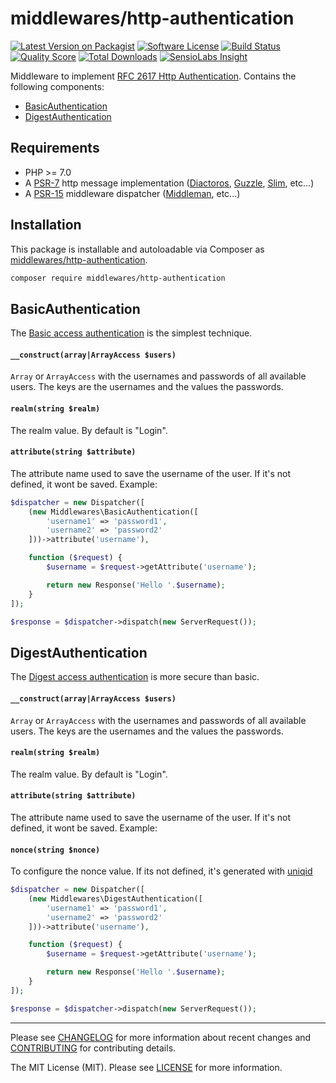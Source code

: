 # middlewares/http-authentication

[![Latest Version on Packagist][ico-version]][link-packagist]
[![Software License][ico-license]](LICENSE)
[![Build Status][ico-travis]][link-travis]
[![Quality Score][ico-scrutinizer]][link-scrutinizer]
[![Total Downloads][ico-downloads]][link-downloads]
[![SensioLabs Insight][ico-sensiolabs]][link-sensiolabs]

Middleware to implement [RFC 2617 Http Authentication](https://tools.ietf.org/html/rfc2617). Contains the following components:

* [BasicAuthentication](#basicauthentication)
* [DigestAuthentication](#digestauthentication)

## Requirements

* PHP >= 7.0
* A [PSR-7](https://packagist.org/providers/psr/http-message-implementation) http message implementation ([Diactoros](https://github.com/zendframework/zend-diactoros), [Guzzle](https://github.com/guzzle/psr7), [Slim](https://github.com/slimphp/Slim), etc...)
* A [PSR-15](https://github.com/http-interop/http-middleware) middleware dispatcher ([Middleman](https://github.com/mindplay-dk/middleman), etc...)

## Installation

This package is installable and autoloadable via Composer as [middlewares/http-authentication](https://packagist.org/packages/middlewares/http-authentication).

```sh
composer require middlewares/http-authentication
```

## BasicAuthentication

The [Basic access authentication](https://en.wikipedia.org/wiki/Basic_access_authentication) is the simplest technique.

#### `__construct(array|ArrayAccess $users)`

`Array` or `ArrayAccess` with the usernames and passwords of all available users. The keys are the usernames and the values the passwords.

#### `realm(string $realm)`

The realm value. By default is "Login".

#### `attribute(string $attribute)`

The attribute name used to save the username of the user. If it's not defined, it wont be saved. Example:

```php
$dispatcher = new Dispatcher([
    (new Middlewares\BasicAuthentication([
        'username1' => 'password1',
        'username2' => 'password2'
    ]))->attribute('username'),

    function ($request) {
        $username = $request->getAttribute('username');

        return new Response('Hello '.$username);
    }
]);

$response = $dispatcher->dispatch(new ServerRequest());
```

## DigestAuthentication

The [Digest access authentication](https://en.wikipedia.org/wiki/Digest_access_authentication) is more secure than basic.

#### `__construct(array|ArrayAccess $users)`

`Array` or `ArrayAccess` with the usernames and passwords of all available users. The keys are the usernames and the values the passwords.

#### `realm(string $realm)`

The realm value. By default is "Login".

#### `attribute(string $attribute)`

The attribute name used to save the username of the user. If it's not defined, it wont be saved. Example:

#### `nonce(string $nonce)`

To configure the nonce value. If its not defined, it's generated with [uniqid](http://php.net/uniqid)

```php
$dispatcher = new Dispatcher([
    (new Middlewares\DigestAuthentication([
        'username1' => 'password1',
        'username2' => 'password2'
    ]))->attribute('username'),

    function ($request) {
        $username = $request->getAttribute('username');

        return new Response('Hello '.$username);
    }
]);

$response = $dispatcher->dispatch(new ServerRequest());
```

---

Please see [CHANGELOG](CHANGELOG.md) for more information about recent changes and [CONTRIBUTING](CONTRIBUTING.md) for contributing details.

The MIT License (MIT). Please see [LICENSE](LICENSE) for more information.

[ico-version]: https://img.shields.io/packagist/v/middlewares/http-authentication.svg?style=flat-square
[ico-license]: https://img.shields.io/badge/license-MIT-brightgreen.svg?style=flat-square
[ico-travis]: https://img.shields.io/travis/middlewares/http-authentication/master.svg?style=flat-square
[ico-scrutinizer]: https://img.shields.io/scrutinizer/g/middlewares/http-authentication.svg?style=flat-square
[ico-downloads]: https://img.shields.io/packagist/dt/middlewares/http-authentication.svg?style=flat-square
[ico-sensiolabs]: https://img.shields.io/sensiolabs/i/c2a3efcf-cf41-470a-bf56-84686972fe30.svg?style=flat-square

[link-packagist]: https://packagist.org/packages/middlewares/http-authentication
[link-travis]: https://travis-ci.org/middlewares/http-authentication
[link-scrutinizer]: https://scrutinizer-ci.com/g/middlewares/http-authentication
[link-downloads]: https://packagist.org/packages/middlewares/http-authentication
[link-sensiolabs]: https://insight.sensiolabs.com/projects/c2a3efcf-cf41-470a-bf56-84686972fe30
